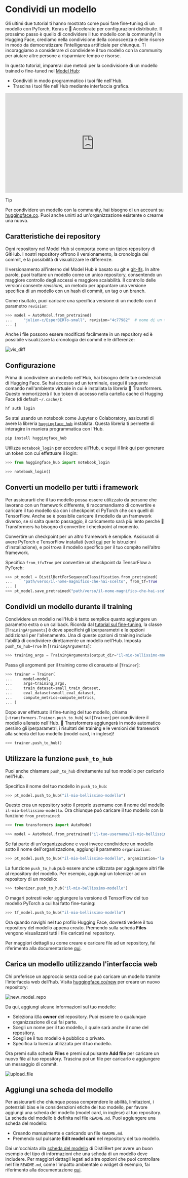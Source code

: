 <!--Copyright 2022 The HuggingFace Team. All rights reserved.

Licensed under the Apache License, Version 2.0 (the "License"); you may not use this file except in compliance with
the License. You may obtain a copy of the License at

http://www.apache.org/licenses/LICENSE-2.0

Unless required by applicable law or agreed to in writing, software distributed under the License is distributed on
an "AS IS" BASIS, WITHOUT WARRANTIES OR CONDITIONS OF ANY KIND, either express or implied. See the License for the
specific language governing permissions and limitations under the License.

⚠️ Note that this file is in Markdown but contain specific syntax for our doc-builder (similar to MDX) that may not be
rendered properly in your Markdown viewer.

-->

# Condividi un modello

Gli ultimi due tutorial ti hanno mostrato come puoi fare fine-tuning di un modello con PyTorch, Keras e 🤗 Accelerate per configurazioni distribuite. Il prossimo passo è quello di condividere il tuo modello con la community! In Hugging Face, crediamo nella condivisione della conoscenza e delle risorse in modo da democratizzare l'intelligenza artificiale per chiunque. Ti incoraggiamo a considerare di condividere il tuo modello con la community per aiutare altre persone a risparmiare tempo e risorse.

In questo tutorial, imparerai due metodi per la condivisione di un modello trained o fine-tuned nel [Model Hub](https://huggingface.co/models):

- Condividi in modo programmatico i tuoi file nell'Hub.
- Trascina i tuoi file nell'Hub mediante interfaccia grafica.

<iframe width="560" height="315" src="https://www.youtube.com/embed/XvSGPZFEjDY" title="YouTube video player"
frameborder="0" allow="accelerometer; autoplay; clipboard-write; encrypted-media; gyroscope;
picture-in-picture" allowfullscreen></iframe>

> [!TIP]
> Per condividere un modello con la community, hai bisogno di un account su [huggingface.co](https://huggingface.co/join). Puoi anche unirti ad un'organizzazione esistente o crearne una nuova.

## Caratteristiche dei repository

Ogni repository nel Model Hub si comporta come un tipico repository di GitHub. I nostri repository offrono il versionamento, la cronologia dei commit, e la possibilità di visualizzare le differenze.

Il versionamento all'interno del Model Hub è basato su git e [git-lfs](https://git-lfs.github.com/). In altre parole, puoi trattare un modello come un unico repository, consentendo un maggiore controllo degli accessi e maggiore scalabilità. Il controllo delle versioni consente *revisions*, un metodo per appuntare una versione specifica di un modello con un hash di commit, un tag o un branch.

Come risultato, puoi caricare una specifica versione di un modello con il parametro `revision`:

```py
>>> model = AutoModel.from_pretrained(
...     "julien-c/EsperBERTo-small", revision="4c77982"  # nome di un tag, di un branch, o commit hash
... )
```

Anche i file possono essere modificati facilmente in un repository ed è possibile visualizzare la cronologia dei commit e le differenze:

![vis_diff](https://huggingface.co/datasets/huggingface/documentation-images/resolve/main/vis_diff.png)

## Configurazione

Prima di condividere un modello nell'Hub, hai bisogno delle tue credenziali di Hugging Face. Se hai accesso ad un terminale, esegui il seguente comando nell'ambiente virtuale in cui è installata la libreria 🤗 Transformers. Questo memorizzerà il tuo token di accesso nella cartella cache di Hugging Face (di default `~/.cache/`):

```bash
hf auth login
```

Se stai usando un notebook come Jupyter o Colaboratory, assicurati di avere la libreria [`huggingface_hub`](https://huggingface.co/docs/hub/adding-a-library) installata. Questa libreria ti permette di interagire in maniera programmatica con l'Hub.

```bash
pip install huggingface_hub
```

Utilizza `notebook_login` per accedere all'Hub, e segui il link [qui](https://huggingface.co/settings/token) per generare un token con cui effettuare il login:

```py
>>> from huggingface_hub import notebook_login

>>> notebook_login()
```

## Converti un modello per tutti i framework

Per assicurarti che il tuo modello possa essere utilizzato da persone che lavorano con un framework differente, ti raccomandiamo di convertire e caricare il tuo modello sia con i checkpoint di PyTorch che con quelli di TensorFlow. Anche se è possibile caricare il modello da un framework diverso, se si salta questo passaggio, il caricamento sarà più lento perché 🤗 Transformers ha bisogno di convertire i checkpoint al momento.

Convertire un checkpoint per un altro framework è semplice. Assicurati di avere PyTorch e TensorFlow installati (vedi [qui](installation) per le istruzioni d'installazione), e poi trova il modello specifico per il tuo compito nell'altro framework.

Specifica `from_tf=True` per convertire un checkpoint da TensorFlow a PyTorch:

```py
>>> pt_model = DistilBertForSequenceClassification.from_pretrained(
...     "path/verso/il-nome-magnifico-che-hai-scelto", from_tf=True
... )
>>> pt_model.save_pretrained("path/verso/il-nome-magnifico-che-hai-scelto")
```

## Condividi un modello durante il training

<Youtube id="Z1-XMy-GNLQ"/>

Condividere un modello nell'Hub è tanto semplice quanto aggiungere un parametro extra o un callback. Ricorda dal [tutorial sul fine-tuning](training), la classe [`TrainingArguments`] è dove specifichi gli iperparametri e le opzioni addizionali per l'allenamento. Una di queste opzioni di training include l'abilità di condividere direttamente un modello nell'Hub. Imposta `push_to_hub=True` in [`TrainingArguments`]:

```py
>>> training_args = TrainingArguments(output_dir="il-mio-bellissimo-modello", push_to_hub=True)
```

Passa gli argomenti per il training come di consueto al [`Trainer`]:

```py
>>> trainer = Trainer(
...     model=model,
...     args=training_args,
...     train_dataset=small_train_dataset,
...     eval_dataset=small_eval_dataset,
...     compute_metrics=compute_metrics,
... )
```

Dopo aver effettuato il fine-tuning del tuo modello, chiama [`~transformers.Trainer.push_to_hub`] sul [`Trainer`] per condividere il modello allenato nell'Hub. 🤗 Transformers aggiungerà in modo automatico persino gli iperparametri, i risultati del training e le versioni del framework alla scheda del tuo modello (model card, in inglese)!

```py
>>> trainer.push_to_hub()
```

## Utilizzare la funzione `push_to_hub`

Puoi anche chiamare `push_to_hub` direttamente sul tuo modello per caricarlo nell'Hub.

Specifica il nome del tuo modello in `push_to_hub`:

```py
>>> pt_model.push_to_hub("il-mio-bellissimo-modello")
```

Questo crea un repository sotto il proprio username con il nome del modello `il-mio-bellissimo-modello`. Ora chiunque può caricare il tuo modello con la funzione `from_pretrained`:

```py
>>> from transformers import AutoModel

>>> model = AutoModel.from_pretrained("il-tuo-username/il-mio-bellissimo-modello")
```

Se fai parte di un'organizzazione e vuoi invece condividere un modello sotto il nome dell'organizzazione, aggiungi il parametro `organization`:

```py
>>> pt_model.push_to_hub("il-mio-bellissimo-modello", organization="la-mia-fantastica-org")
```

La funzione `push_to_hub` può essere anche utilizzata per aggiungere altri file al repository del modello. Per esempio, aggiungi un tokenizer ad un repository di un modello:

```py
>>> tokenizer.push_to_hub("il-mio-bellissimo-modello")
```

O magari potresti voler aggiungere la versione di TensorFlow del tuo modello PyTorch a cui hai fatto fine-tuning:

```py
>>> tf_model.push_to_hub("il-mio-bellissimo-modello")
```

Ora quando navighi nel tuo profilo Hugging Face, dovresti vedere il tuo repository del modello appena creato. Premendo sulla scheda **Files** vengono visualizzati tutti i file caricati nel repository.

Per maggiori dettagli su come creare e caricare file ad un repository, fai riferimento alla documentazione [qui](https://huggingface.co/docs/hub/how-to-upstream).

## Carica un modello utilizzando l'interfaccia web

Chi preferisce un approccio senza codice può caricare un modello tramite l'interfaccia web dell'hub. Visita [huggingface.co/new](https://huggingface.co/new) per creare un nuovo repository:

![new_model_repo](https://huggingface.co/datasets/huggingface/documentation-images/resolve/main/new_model_repo.png)

Da qui, aggiungi alcune informazioni sul tuo modello:

- Seleziona il/la **owner** del repository. Puoi essere te o qualunque organizzazione di cui fai parte.
- Scegli un nome per il tuo modello, il quale sarà anche il nome del repository.
- Scegli se il tuo modello è pubblico o privato.
- Specifica la licenza utilizzata per il tuo modello.

Ora premi sulla scheda **Files** e premi sul pulsante **Add file** per caricare un nuovo file al tuo repository. Trascina poi un file per caricarlo e aggiungere un messaggio di commit.

![upload_file](https://huggingface.co/datasets/huggingface/documentation-images/resolve/main/upload_file.png)

## Aggiungi una scheda del modello

Per assicurarti che chiunque possa comprendere le abilità, limitazioni, i potenziali bias e le considerazioni etiche del tuo modello, per favore aggiungi una scheda del modello (model card, in inglese) al tuo repository. La scheda del modello è definita nel file `README.md`. Puoi aggiungere una scheda del modello:

* Creando manualmente e caricando un file `README.md`.
* Premendo sul pulsante **Edit model card** nel repository del tuo modello.

Dai un'occhiata alla [scheda del modello](https://huggingface.co/distilbert/distilbert-base-uncased) di DistilBert per avere un buon esempio del tipo di informazioni che una scheda di un modello deve includere. Per maggiori dettagli legati ad altre opzioni che puoi controllare nel file `README.md`, come l'impatto ambientale o widget di esempio, fai riferimento alla documentazione [qui](https://huggingface.co/docs/hub/models-cards).
